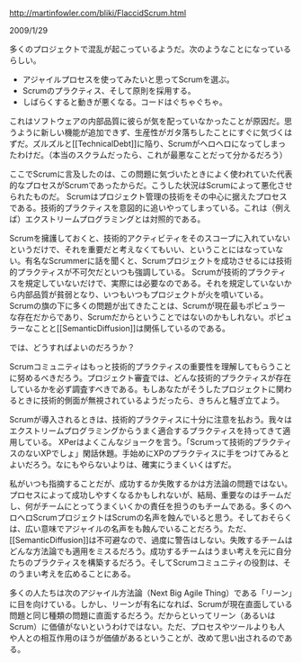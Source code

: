 http://martinfowler.com/bliki/FlaccidScrum.html

2009/1/29

多くのプロジェクトで混乱が起こっているようだ。次のようなことになっているらしい。

* アジャイルプロセスを使ってみたいと思ってScrumを選ぶ。
* Scrumのプラクティス、そして原則を採用する。
* しばらくすると動きが悪くなる。コードはぐちゃぐちゃ。

これはソフトウェアの内部品質に彼らが気を配っていなかったことが原因だ。思うように新しい機能が追加できず、生産性がガタ落ちしたことにすぐに気づくはずだ。ズルズルと[[TechnicalDebt]]に陥り、Scrumがヘロヘロになってしまったわけだ。（本当のスクラムだったら、これが最悪なことだって分かるだろう）

ここでScrumに言及したのは、この問題に気づいたときによく使われていた代表的なプロセスがScrumであったからだ。こうした状況はScrumによって悪化させられたものだ。 Scrumはプロジェクト管理の技術をその中心に据えたプロセスである。技術的プラクティスを意図的に追いやってしまっている。これは（例えば）エクストリームプログラミングとは対照的である。

Scrumを擁護しておくと、技術的アクティビティをそのスコープに入れていないというだけで、それを重要だと考えなくてもいい、ということにはなっていない。有名なScrummerに話を聞くと、Scrumプロジェクトを成功させるには技術的プラクティスが不可欠だといつも強調している。 Scrumが技術的プラクティスを規定していないだけで、実際には必要なのである。それを規定していないから内部品質が貧弱となり、いつもいつもプロジェクトが火を噴いている。 Scrumの旗の下に多くの問題が出てきたことは、Scrumが現在最もポピュラーな存在だからであり、Scrumだからということではないのかもしれない。ポピュラーなことと[[SemanticDiffusion]]は関係しているのである。

では、どうすればよいのだろうか？

Scrumコミュニティはもっと技術的プラクティスの重要性を理解してもらうことに努めるべきだろう。プロジェクト審査では、どんな技術的プラクティスが存在しているかを必ず調査すべきである。もしあなたがそうしたプロジェクトに関わるときに技術的側面が無視されているようだったら、きちんと騒ぎ立てよう。

Scrumが導入されるときは、技術的プラクティスに十分に注意を払おう。我々はエクストリームプログラミングからうまく適合するプラクティスを持ってきて適用している。 XPerはよくこんなジョークを言う。「Scrumって技術的プラクティスのないXPでしょ」閑話休題。手始めにXPのプラクティスに手をつけてみるとよいだろう。なにもやらないよりは、確実にうまくいくはずだ。

私がいつも指摘することだが、成功するか失敗するかは方法論の問題ではない。プロセスによって成功しやすくなるかもしれないが、結局、重要なのはチームだし、何がチームにとってうまくいくかの責任を担うのもチームである。多くのヘロヘロScrumプロジェクトはScrumの名声を蝕んでいると思う。そしておそらくは、広い意味でアジャイルの名声をも蝕んでいることだろう。ただ、[[SemanticDiffusion]]は不可避なので、過度に警告はしない。失敗するチームはどんな方法論でも適用をミスるだろう。成功するチームはうまい考えを元に自分たちのプラクティスを構築するだろう。そしてScrumコミュニティの役割は、そのうまい考えを広めることにある。

多くの人たちは次のアジャイル方法論（Next Big Agile Thing）である「リーン」に目を向けている。しかし、リーンが有名になれば、Scrumが現在直面している問題と同じ種類の問題に直面するだろう。だからといってリーン（あるいはScrum）に価値がないというわけではない。ただ、プロセスやツールよりも人や人との相互作用のほうが価値があるということが、改めて思い出されるのである。
